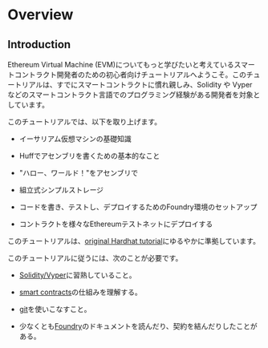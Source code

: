 # Overview
## Introduction
Ethereum Virtual Machine (EVM)についてもっと学びたいと考えているスマートコントラクト開発者のための初心者向けチュートリアルへようこそ。このチュートリアルは、すでにスマートコントラクトに慣れ親しみ、Solidity や Vyper などのスマートコントラクト言語でのプログラミング経験がある開発者を対象としています。

このチュートリアルでは、以下を取り上げます。

- イーサリアム仮想マシンの基礎知識

- Huffでアセンブリを書くための基本的なこと

- "ハロー、ワールド！"をアセンブリで

- 組立式シンプルストレージ

- コードを書き、テストし、デプロイするためのFoundry環境のセットアップ

- コントラクトを様々なEthereumテストネットにデプロイする

このチュートリアルは、[original Hardhat tutorial](https://hardhat.org/tutorial/)にゆるやかに準拠しています。

このチュートリアルに従うには、次のことが必要です。

- [Solidity/Vyper](https://ethereum.org/en/developers/docs/smart-contracts/languages/)に習熟していること。

- [smart contracts](https://ethereum.org/en/developers/docs/smart-contracts/#:~:text=Smart%20contracts%20are%20a%20type,network%20and%20run%20as%20programmed.)の仕組みを理解する。

- [git](https://git-scm.com/doc)を使いこなすこと。

- 少なくとも[Foundry](https://github.com/foundry-rs/foundry)のドキュメントを読んだり、契約を結んだりしたことがある。

